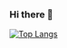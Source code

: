 ### Hi there 👋

[![Top Langs](https://github-readme-stats.vercel.app/api/top-langs/?username=Tulipan9)](https://github.com/anuraghazra/github-readme-stats)
